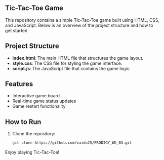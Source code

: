 ## Tic-Tac-Toe Game

This repository contains a simple Tic-Tac-Toe game built using HTML, CSS, and JavaScript. Below is an overview of the project structure and how to get started.

## Project Structure

- **index.html**: The main HTML file that structures the game layout.
- **style.css**: The CSS file for styling the game interface.
- **script.js**: The JavaScript file that contains the game logic.

## Features

- Interactive game board
- Real-time game status updates
- Game restart functionality

## How to Run

1. Clone the repository:
   ```sh
   git clone https://github.com/vaidu25/PRODIGY_WD_03.git
   ```

Enjoy playing Tic-Tac-Toe!
